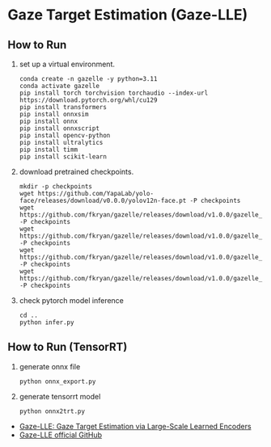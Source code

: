 # Gaze Target Estimation (Gaze-LLE)

## How to Run

1. set up a virtual environment.
    ```
    conda create -n gazelle -y python=3.11
    conda activate gazelle
    pip install torch torchvision torchaudio --index-url https://download.pytorch.org/whl/cu129
    pip install transformers
    pip install onnxsim
    pip install onnx
    pip install onnxscript
    pip install opencv-python
    pip install ultralytics
    pip install timm
    pip install scikit-learn
    ```

2. download pretrained checkpoints.
    ```
    mkdir -p checkpoints
    wget https://github.com/YapaLab/yolo-face/releases/download/v0.0.0/yolov12n-face.pt -P checkpoints
    wget https://github.com/fkryan/gazelle/releases/download/v1.0.0/gazelle_dinov2_vitb14.pt -P checkpoints
    wget https://github.com/fkryan/gazelle/releases/download/v1.0.0/gazelle_dinov2_vitb14_inout.pt -P checkpoints
    wget https://github.com/fkryan/gazelle/releases/download/v1.0.0/gazelle_dinov2_vitl14.pt -P checkpoints
    wget https://github.com/fkryan/gazelle/releases/download/v1.0.0/gazelle_dinov2_vitl14_inout.pt -P checkpoints
    ```

3. check pytorch model inference
    ```
    cd ..
    python infer.py
    ```

## How to Run (TensorRT)

1. generate onnx file
    ```
    python onnx_export.py
    ```

2. generate tensorrt model
    ```
    python onnx2trt.py
    ```

- [Gaze-LLE: Gaze Target Estimation via Large-Scale Learned Encoders](https://arxiv.org/abs/2412.09586)
- [Gaze-LLE official GitHub](https://github.com/fkryan/gazelle)

